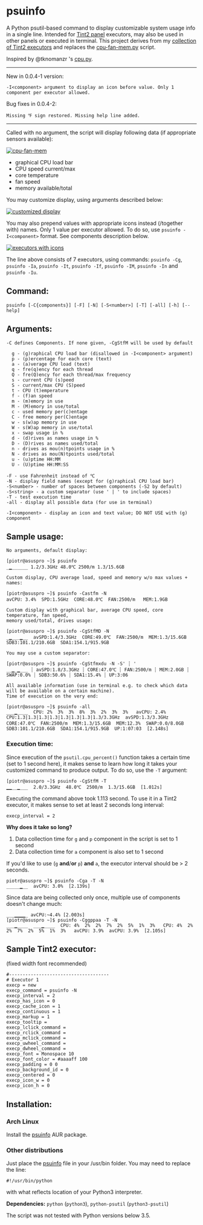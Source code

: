 # psuinfo
A Python psutil-based command to display customizable system usage info in a single line. Intended for [Tint2 panel](https://gitlab.com/o9000/tint2) executors, may also be used in other panels or executed in terminal. This project derives from my [collection of Tint2 executors](https://github.com/nwg-piotr/tint2-executors) and replaces the [cpu-fan-mem.py](https://github.com/nwg-piotr/tint2-executors/blob/master/cpu-fan-mem.py) script.

Inspired by @tknomanzr 's [cpu.py](https://github.com/tknomanzr/scripts/blob/master/tint2/executors/cpu.py).

___
New in 0.0.4-1 version:

```text
-I<component> argument to display an icon before value. Only 1 component per executor allowed. 
```
Bug fixes in 0.0.4-2:
```
Missing ℉ sign restored. Missing help line added.
```
___

Called with no argument, the script will display following data (if appropriate sensors available):

[![cpu-fan-mem](http://nwg.pl/wiki-tint2-executors/psuinfo-def.png)](http://nwg.pl/wiki-tint2-executors/psuinfo-def.png)

- graphical CPU load bar
- CPU speed current/max
- core temperature
- fan speed
- memory available/total

You may customize display, using arguments described below:

[![customized display](http://nwg.pl/wiki-tint2-executors/psuinfo-customized.png)](http://nwg.pl/wiki-tint2-executors/psuinfo-customized.png)

You may also prepend values with appropriate icons instead (/together with) names. Only 1 value per executor allowed. To do so, use `psuinfo -I<component>` format. See components description below.

[![executors with icons](http://nwg.pl/wiki-tint2-executors/psuinfo-icons.png)](http://nwg.pl/wiki-tint2-executors/psuinfo-icons.png)

The line above consists of 7 executors, using commands: `psuinfo -Cg`, `psuinfo -Ia`, `psuinfo -It`, `psuinfo -If`, `psuinfo -IM`, `psuinfo -In` and `psuinfo -Iu`.

## Command:
```
psuinfo [-C{components}] [-F] [-N] [-S<number>] [-T] [-all] [-h] [--help]
```

## Arguments:

```
-C defines Components. If none given, -CgStfM will be used by default

  g - (g)raphical CPU load bar (disallowed in -I<component> argument)
  p - (p)ercentage for each core (text)
  a - (a)verage CPU load (text)
  q - fre(q)ency for each thread
  Q - fre(Q)ency for each thread/max frequency
  s - current CPU (s)peed
  S - current/max CPU (S)peed
  t - CPU (t)emperature
  f - (f)an speed
  m - (m)emory in use
  M - (M)emory in use/total
  c - used memory per(c)entage
  C - free memory per(C)entage
  w - s(w)ap memory in use
  W - s(W)ap memory in use/total
  x - swap usage in %
  d - (d)rives as names usage in %
  D - (D)rives as names used/total
  n - drives as mou(n)tpoints usage in %
  N - drives as mou(N)tpoints used/total
  u - (u)ptime HH:MM
  U - (U)ptime HH:MM:SS

-F - use Fahrenheit instead of ℃
-N - display field names (except for (g)raphical CPU load bar)
-S<number> - number of spaces between components (-S2 by default)
-S<string> - a custom separator (use ' | ' to include spaces)
-T - test execution time
-all - display all possible data (for use in terminal)

-I<component> - display an icon and text value; DO NOT USE with (g) component

```

## Sample usage:

```
No arguments, default display:

[piotr@asuspro ~]$ psuinfo
_▁______ 1.2/3.3GHz 48.0℃ 2500/m 1.3/15.6GB

Custom display, CPU average load, speed and memory w/o max values + names:

[piotr@asuspro ~]$ psuinfo -Castfm -N
avCPU: 3.4%  SPD:1.5GHz  CORE:48.0℃  FAN:2500/m   MEM:1.9GB

Custom display with graphical bar, average CPU speed, core temperature, fan speed, 
memory used/total, drives usage:

[piotr@asuspro ~]$ psuinfo -CgStfMD -N
_▁___▁__  avSPD:1.4/3.3GHz  CORE:49.0℃  FAN:2500/m  MEM:1.3/15.6GB  SDB3:101.1/210.6GB  SDA1:154.1/915.9GB

You may use a custom separator:

[piotr@asuspro ~]$ psuinfo -CgStfmxdu -N -S' ┊ '
__▁_▁___ ┊ avSPD:1.8/3.3GHz ┊ CORE:47.0℃ ┊ FAN:2500/m ┊ MEM:2.0GB ┊ SWAP:0.0% ┊ SDB3:50.6% ┊ SDA1:15.4% ┊ UP:3:06

All available information (use in terminal e.g. to check which data will be available on a certain machine). 
Time of execution on the very end:

[piotr@asuspro ~]$ psuinfo -all
___▁____  CPU: 2%  3%  3%  8%  3%  2%  3%  3%   avCPU: 2.4%  CPU:1.3|1.3|1.3|1.3|1.3|1.3|1.3|1.3/3.3GHz  avSPD:1.3/3.3GHz  CORE:47.0℃  FAN:2500/m  MEM:1.3/15.6GB  MEM:12.3%  SWAP:0.0/8.0GB  SDB3:101.1/210.6GB  SDA1:154.1/915.9GB  UP:1:07:03  [2.148s]
```

### Execution time:

Since execution of the `psutil.cpu_percent()` function takes a certain time (set to 1 second here), it makes sense to learn how long it takes your customized command to produce output. To do so, use the `-T` argument:

```
[piotr@asuspro ~]$ psuinfo -CgStfM -T
▁▁__▁___  2.0/3.3GHz  48.0℃  2500/m  1.3/15.6GB  [1.012s]
```

Executing the command above took 1.113 second. To use it in a Tint2 executor, it makes sense to set at least 2 seconds long interval:
```
execp_interval = 2
```

**Why does it take so long?**

1. Data collection time for `g` and `p` component in the script is set to 1 second
2. Data collection time for `a` component is also set to 1 second

If you'd like to use (`g` **and**/**or** `p`) **and** `a`, the executor interval should be > 2 seconds.
```
piotr@asuspro ~]$ psuinfo -Cga -T -N
_____▁__  avCPU: 3.0%  [2.139s]
``` 
Since data are being collected only once, multiple use of components doesn't change much:
```
___▁▁▁▁_ avCPU:~4.4% [2.003s]
[piotr@asuspro ~]$ psuinfo -Cggppaa -T -N
___▁____  ___▁____  CPU: 4%  2%  2%  7%  2%  5%  1%  3%   CPU: 4%  2%  2%  7%  2%  5%  1%  3%   avCPU: 3.9%  avCPU: 3.9%  [2.105s]
```

## Sample Tint2 executor:

(fixed width font recommended)

```
#-------------------------------------
# Executor 1
execp = new
execp_command = psuinfo -N
execp_interval = 2
execp_has_icon = 0
execp_cache_icon = 1
execp_continuous = 1
execp_markup = 1
execp_tooltip = 
execp_lclick_command = 
execp_rclick_command = 
execp_mclick_command = 
execp_uwheel_command = 
execp_dwheel_command = 
execp_font = Monospace 10
execp_font_color = #aaaaff 100
execp_padding = 0 0
execp_background_id = 0
execp_centered = 0
execp_icon_w = 0
execp_icon_h = 0
```

## Installation:

### Arch Linux

Install the [psuinfo](https://aur.archlinux.org/packages/psuinfo) AUR package.

### Other distributions

Just place the [psuinfo](https://github.com/nwg-piotr/psuinfo/blob/master/psuinfo) file in your /usr/bin folder. You may need to replace the line:
```
#!/usr/bin/python
```
with what reflects location of your Python3 interpreter.

**Dependencies:** `python` (`python3`), `python-psutil` (`python3-psutil`)

The script was not tested with Python versions below 3.5.
